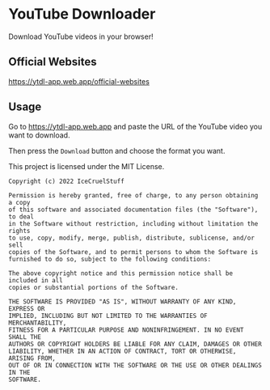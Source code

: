 # YouTube Downloader
Download YouTube videos in your browser!

## Official Websites
https://ytdl-app.web.app/official-websites

## Usage
Go to https://ytdl-app.web.app and paste the URL of the YouTube video you want to download.

Then press the `Download` button and choose the format you want.

This project is licensed under the MIT License.

```
Copyright (c) 2022 IceCruelStuff

Permission is hereby granted, free of charge, to any person obtaining a copy
of this software and associated documentation files (the "Software"), to deal
in the Software without restriction, including without limitation the rights
to use, copy, modify, merge, publish, distribute, sublicense, and/or sell
copies of the Software, and to permit persons to whom the Software is
furnished to do so, subject to the following conditions:

The above copyright notice and this permission notice shall be included in all
copies or substantial portions of the Software.

THE SOFTWARE IS PROVIDED "AS IS", WITHOUT WARRANTY OF ANY KIND, EXPRESS OR
IMPLIED, INCLUDING BUT NOT LIMITED TO THE WARRANTIES OF MERCHANTABILITY,
FITNESS FOR A PARTICULAR PURPOSE AND NONINFRINGEMENT. IN NO EVENT SHALL THE
AUTHORS OR COPYRIGHT HOLDERS BE LIABLE FOR ANY CLAIM, DAMAGES OR OTHER
LIABILITY, WHETHER IN AN ACTION OF CONTRACT, TORT OR OTHERWISE, ARISING FROM,
OUT OF OR IN CONNECTION WITH THE SOFTWARE OR THE USE OR OTHER DEALINGS IN THE
SOFTWARE.
```
